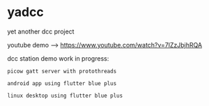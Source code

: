 # yadcc
yet another dcc project

youtube demo -->  https://www.youtube.com/watch?v=7lZzJbjhRQA

dcc station demo work in progress:

    picow gatt server with protothreads
  
    android app using flutter blue plus

    linux desktop using flutter blue plus


